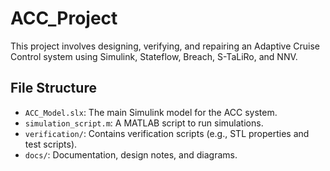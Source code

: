 # ACC_Project

This project involves designing, verifying, and repairing an Adaptive Cruise Control system using Simulink, Stateflow, Breach, S-TaLiRo, and NNV.

## File Structure

- `ACC_Model.slx`: The main Simulink model for the ACC system.
- `simulation_script.m`: A MATLAB script to run simulations.
- `verification/`: Contains verification scripts (e.g., STL properties and test scripts).
- `docs/`: Documentation, design notes, and diagrams.


